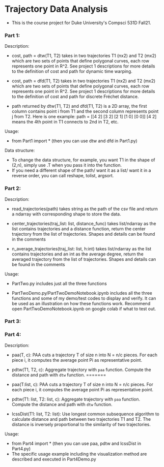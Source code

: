 # Trajectory Data Analysis
- This is the course project for Duke University's Compsci 531D Fall21.

### Part 1:

Description:
- cost, path = dtw(T1, T2) takes in two trajectories T1 (nx2) and T2 (mx2) which are two sets of points that define polygonal curves,
  each row represents one point in R^2. See project 1 descriptions for more details to the definition of cost and path for dynamic time warping.

- cost, path = dfd(T1, T2) takes in two trajectories T1 (nx2) and T2 (mx2) which are two sets of points that define polygonal curves,
  each row represents one point in R^2. See project 1 descriptions for more details to the definition of cost and path for discrete Fréchet distance.

- path returned by dtw(T1, T2) and dfd(T1, T2) is a 2D array, the first column contains point i from T1 and the second column represents point j
  from T2. Here is one example:
  path = [[4 2]
          [3 2]
          [2 1]
          [1 0]
          [0 0]]
  [4 2] means the 4th point in T1 connects to 2nd in T2, etc.

Usage:
- from Part1 import * (then you can use dtw and dfd in Part1.py)

Data structure:
- To change the data structure, for example, you want T1 in the shape of (2,n), simply use .T when you pass it into the function.
- If you need a different shape of the path/ want it as a list/ want it in a reverse order, you can call reshape, tolist, argsort.

### Part 2:

Description:
- read_trajectories(path) takes string as the path of the csv file and return a ndarray with corresponding shape to store the data.

- center_trajectories(traj_list: list, distance_func) takes list/ndarray as the list contains trajectories and a distance function, return the center trajectory from the list     of trajectories. Shapes and details can be found in the comments

- n_average_trajectories(traj_list: list, h:int) takes list/ndarray as the list contains trajectories and an int as the average degree, return the averaged trajectory from the   list of trajectories. Shapes and details can be found in the comments

Usage:
- PartTwo.py includes just all the three functions

- PartTwoDemo.py/PartTwoDemoNotebook.ipynb includes all the three functions and some of my demo/test codes to display and verify. It can be used as an illustration on how these   functions work. Recommend open PartTwoDemoNotebook.ipynb on google colab if what to test out.

### Part 3:

### Part 4:

Description:
- paa(T, c): PAA cuts a trajectory T of size n into N = n/c pieces. For each piece i, it computes the average point Pi as representative point.

- pdtw(T1, T2, c): Aggregate trajectory with ```paa``` function. Compute the distance and path with ```dtw``` function.
=======
- paa(T:list, c): PAA cuts a trajectory T of size n into N = n/c pieces. For each piece i, it computes the average point Pi as representative point.

- pdtw(T1: list, T2: list, c): Aggregate trajectory with ```paa``` function. Compute the distance and path with ```dtw``` function.

- lcssDist(T1: list, T2: list): Use longest common subsequence algorithm to calculate distance and path between two trajectories T1 and T2. The distance is inversely proportional to the similarity of two trajectories.

Usage:
- from Part4 import * (then you can use paa, pdtw and lcssDist in Part4.py)
- The specific usage example including the visualization method are described and executed in Part4Demo.py
